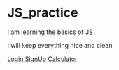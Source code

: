 # JS_practice

I am learning the basics of JS

I will keep everything nice and clean

<a href="https://html-preview.github.io/?url=https://github.com/thenaserov/frontend_practice/blob/main/login_signup/index.html" target="_blank">Login SignUp</a>
<a href="https://html-preview.github.io/?url=https://github.com/thenaserov/JS_practice/tree/main/9999_project_js_calculator/index.html" target="_blank">Calculator</a>
